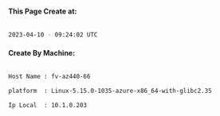 
   
#### This Page Create at:

```bash

2023-04-10 - 09:24:02 UTC

```

#### Create By Machine:

```bash

Host Name : fv-az440-66

platform  : Linux-5.15.0-1035-azure-x86_64-with-glibc2.35

Ip Local  : 10.1.0.203

```

